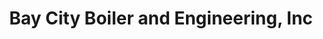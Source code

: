 ---
title: "Bay City Boiler and Engineering, Inc"
url: /hayward/bay-city-boiler-and-engineering-inc/
shop: Allgemein
---
